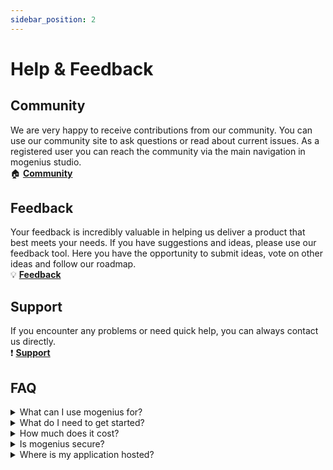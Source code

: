 ```yaml
---
sidebar_position: 2
---
```


# Help & Feedback

## Community
We are very happy to receive contributions from our community. You can use our community site to ask questions or read about current issues. As a registered user you can reach the community via the main navigation in mogenius studio.  
🏠 **[Community](https://community.mogenius.com)**

## Feedback
Your feedback is incredibly valuable in helping us deliver a product that best meets your needs. If you have suggestions and ideas, please use our feedback tool. Here you have the opportunity to submit ideas, vote on other ideas and follow our roadmap.  
💡 **[Feedback](https://feedback.mogenius.com)**

## Support
If you encounter any problems or need quick help, you can always contact us directly.  
❗️ **[Support](mailto:support@mogenius.com)**

## FAQ

<details>
    <summary>What can I use mogenius for?</summary>
    <div>
        <div>mogenius is the single layer between your application and the cloud. You can deploy and run any application with mogenius and get it up and running in no time on a hyper-scalable and automated cloud infrastructure. Most application types and services are are supported, like web applications, databases, background workers and of course static websites. Read more about <a href="../services/service-overview">supported services here</a>.</div>
    </div>
</details>

<details>
    <summary>What do I need to get started?</summary>
    <div>
        <div>All you need is an account for mogenius (<a href="https://studio.dev.mogenius.com/user/registration">sign up here</a>) and your Github account.</div>
    </div>
</details>

<details>
    <summary>How much does it cost?</summary>
    <div>
        <div>You can start with a free plan, no payment details are required. You select the plan you want when you create a cloudspace, and a free plan is set by default. Our paid plans are designed to cover a specific phase in the development of your project at a time. Check out the <a href="https://mogenius.com/pricing">available plans here</a>. If you need more resources or additional features later you can upgrade to a higher plan at any time.</div>
    </div>
</details>

<details>
    <summary>Is mogenius secure?</summary>
    <div>
        <div>We rely on best practices for managing cloud-native applications. Under the hood, your cloudspace is a fully isolated namespace on Kubernetes that cannot be accessed from the outside. In addition, every cloudspace and service is delivered through Cloudflare and is protected by Cloudflare Enterprise-level features. Read more about <a href="#">security</a>.</div>
    </div>
</details>

<details>
    <summary>Where is my application hosted?</summary>
    <div>
        <div>Our clusters are hosted in Frankfurt, Germany, by Microsoft Azure. We will soon offer additional locations.</div>
    </div>
</details>